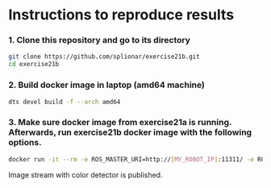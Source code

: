 # Instructions to reproduce results

### 1. Clone this repository and go to its directory
```bash
git clone https://github.com/splionar/exercise21b.git
cd exercise21b
```
### 2. Build docker image in laptop (amd64 machine)
```bash
dts devel build -f --arch amd64
```

### 3. Make sure docker image from exercise21a is running. Afterwards, run exercise21b docker image with the following options.
```bash
docker run -it --rm -e ROS_MASTER_URI=http://[MY_ROBOT_IP]:11311/ -e ROS_IP=http://[MY_LAPTOP_IP]:11311/ --net host duckietown/exercise21b:v1-amd64
```
Image stream with color detector is published.
